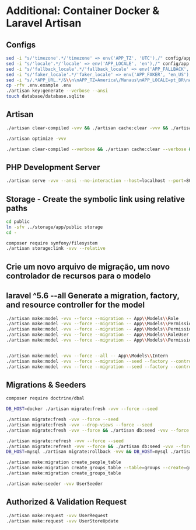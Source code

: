 # Additional: Container Docker & Laravel Artisan

## Configs

```bash
sed -i "s/'timezone'.*/'timezone' => env('APP_TZ', 'UTC'),/" config/app.php
sed -i "s/'locale'.*/'locale' => env('APP_LOCALE', 'en'),/" config/app.php
sed -i "s/'fallback_locale'.*/'fallback_locale' => env('APP_FALLBACK', 'en'),/" config/app.php
sed -i "s/'faker_locale'.*/'faker_locale' => env('APP_FAKER', 'en_US'),/" config/app.php
sed -i "s/.*APP_URL.*/&\\n\nAPP_TZ=America\/Manaus\nAPP_LOCALE=pt_BR\nAPP_FALLBACK=pt_BR\nAPP_FAKER=pt_BR/;s/mysql/pgsql/;s/3306/5432/;s/127.0.0.1/docker/" .env.example
cp -rfv .env.example .env
./artisan key:generate --verbose --ansi
touch database/database.sqlite
```

## Artisan

```bash
./artisan clear-compiled -vvv && ./artisan cache:clear -vvv && ./artisan config:clear -vvv && ./artisan event:clear -vvv && ./artisan optimize:clear -vvv && ./artisan route:clear -vvv && ./artisan view:clear -vvv

./artisan optimize -vvv

./artisan clear-compiled --verbose && ./artisan cache:clear --verbose && ./artisan config:clear --verbose && ./artisan route:clear --verbose && ./artisan view:clear --verbose && ./artisan serve --verbose --no-interaction --host=localhost --port=8081
```

## PHP Development Server

```bash
./artisan serve -vvv --ansi --no-interaction --host=localhost --port=8081
```

## Storage - Create the symbolic link using relative paths

```bash
cd public
ln -sfv ../storage/app/public storage
cd -

composer require symfony/filesystem
./artisan storage:link -vvv --relative
```

## Crie um novo arquivo de migração, um novo controlador de recursos para o modelo

## laravel ^5.6 --all Generate a migration, factory, and resource controller for the model

```bash
./artisan make:model -vvv --force --migration -- App\\Models\\Role
./artisan make:model -vvv --force --migration -- App\\Models\\Permission
./artisan make:model -vvv --force --migration -- App\\Models\\PermissionRole
./artisan make:model -vvv --force --migration -- App\\Models\\RoleUser
./artisan make:model -vvv --force --migration -- App\\Models\\PermissionUser


./artisan make:model -vvv --force --all -- App\\Models\\Intern
./artisan make:model -vvv --force --migration --seed --factory --controller --resource -- App\\Models\\Intern
./artisan make:model -vvv --force --migration --seed --factory --controller --api -- App\\Models\\Intern
```

## Migrations & Seeders

```bash
composer require doctrine/dbal

DB_HOST=docker ./artisan migrate:fresh -vvv --force --seed

./artisan migrate:fresh -vvv --force --seed
./artisan migrate:fresh -vvv --drop-views --force --seed
./artisan migrate:fresh -vvv --force && ./artisan db:seed -vvv --force

./artisan migrate:refresh -vvv --force --seed
./artisan migrate:refresh -vvv --force && ./artisan db:seed -vvv --force
DB_HOST=mysql ./artisan migrate:rollback -vvv && DB_HOST=mysql ./artisan migrate -vvv --pretend > .docker/mysql/mysql.sql

./artisan make:migration create_people_table
./artisan make:migration create_groups_table --table=groups --create=groups
./artisan make:migration create_groups_table

./artisan make:seeder -vvv UserSeeder
```

## Authorized & Validation Request

```bash
./artisan make:request -vvv UserRequest
./artisan make:request -vvv UserStoreUpdate
```

